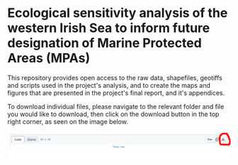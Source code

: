 # Ecological sensitivity analysis of the western Irish Sea to inform future designation of Marine Protected Areas (MPAs)
This repository provides open access to the raw data, shapefiles, geotiffs and scripts used in the project's analysis, and to create the maps and figures that are presented in the project's final report, and it's appendices.

To download individual files, please navigate to the relevant folder and file you would like to download, then click on the download button in the top right corner, as seen on the image below.

![download_instructions](https://github.com/IrishMarineInstitute/irish_sea_sensitivity_analysis/blob/main/download_instructions.PNG)

